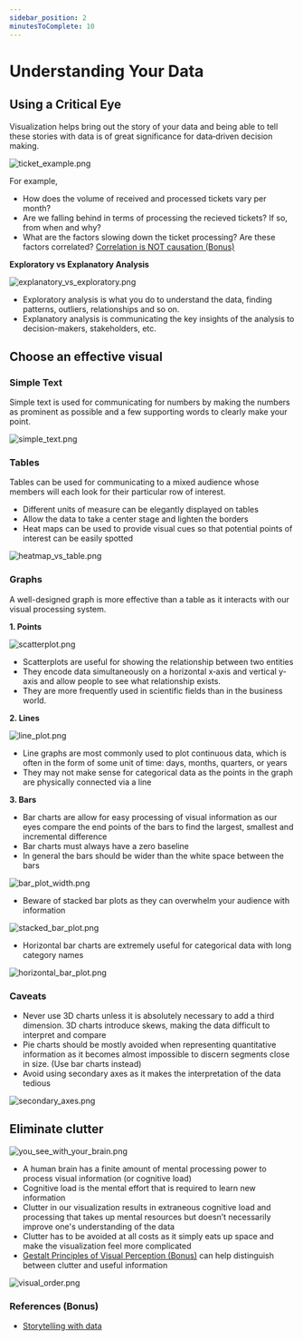 ```yaml
---
sidebar_position: 2
minutesToComplete: 10
---
```


# Understanding Your Data

## Using a Critical Eye

Visualization helps bring out the story of your data and being able to tell these stories with data is of great significance for data‐driven decision making.

<div style={{textAlign:"center",height:"90%",width:"90%"}}>

![ticket_example.png](./assets/ticket_example.png)

</div>

For example,

- How does the volume of received and processed tickets vary per month?
- Are we falling behind in terms of processing the recieved tickets? If so, from when and why?
- What are the factors slowing down the ticket processing? Are these factors correlated? [Correlation is NOT causation (Bonus)](https://www.youtube.com/watch?v=ROpbdO-gRUo)

**Exploratory vs Explanatory Analysis**

<div style={{textAlign:"center",height:"50%",width:"50%"}}>

![explanatory_vs_exploratory.png](./assets/explanatory_vs_exploratory.png)

</div>

- Exploratory analysis is what you do to understand the data, finding patterns, outliers, relationships and so on.
- Explanatory analysis is communicating the key insights of the analysis to decision-makers, stakeholders, etc.

## Choose an effective visual

### **Simple Text**

Simple text is used for communicating for numbers by making the numbers as prominent as possible and a few supporting words to clearly make your point.

<div style={{textAlign:"center",height:"25%",width:"25%"}}>

![simple_text.png](./assets/simple_text.png)

</div>

### **Tables**

Tables can be used for communicating to a mixed audience whose members will each look for their particular row of interest.

- Different units of measure can be elegantly displayed on tables
- Allow the data to take a center stage and lighten the borders
- Heat maps can be used to provide visual cues so that potential points of interest can be easily spotted

<div style={{textAlign:"center",height:"55%",width:"55%"}}>

![heatmap_vs_table.png](./assets/heatmap_vs_table.png)

</div>

### **Graphs**

A well-designed graph is more effective than a table as it interacts with our visual processing system.

**1. Points**

<div style={{textAlign:"center",height:"45%",width:"45%"}}>

![scatterplot.png](./assets/scatterplot.png)

</div>

- Scatterplots are useful for showing the relationship between two entities
- They encode data simultaneously on a horizontal x‐axis and vertical y‐axis and allow people to see what relationship exists.
- They are more frequently used in scientific fields than in the business world.

**2. Lines**

<div style={{textAlign:"center",height:"45%",width:"45%"}}>

![line_plot.png](./assets/line_plot.png)

</div>

- Line graphs are most commonly used to plot continuous data, which is often in the form of some unit of time: days, months, quarters, or years
- They may not make sense for categorical data as the points in the graph are physically connected via a line

**3. Bars**

- Bar charts are allow for easy processing of visual information as our eyes compare the end points of the bars to find the largest, smallest and incremental difference
- Bar charts must always have a zero baseline
- In general the bars should be wider than the white space between the bars

<div style={{textAlign:"center",height:"60%",width:"60%"}}>

![bar_plot_width.png](./assets/bar_plot_width.png)

</div>

- Beware of stacked bar plots as they can overwhelm your audience with information

<div style={{textAlign:"center",height:"60%",width:"60%"}}>

![stacked_bar_plot.png](./assets/stacked_bar_plot.png)

</div>

- Horizontal bar charts are extremely useful for categorical data with long category names

<div style={{textAlign:"center",height:"70%",width:"70%"}}>

![horizontal_bar_plot.png](./assets/horizontal_bar_plot.png)

</div>

### **Caveats**

- Never use 3D charts unless it is absolutely necessary to add a third dimension. 3D charts introduce skews, making the data difficult to interpret and compare
- Pie charts should be mostly avoided when representing quantitative information as it becomes almost impossible to discern segments close in size. (Use bar charts instead)
- Avoid using secondary axes as it makes the interpretation of the data tedious

<div style={{textAlign:"center",height:"70%",width:"70%"}}>

![secondary_axes.png](./assets/secondary_axes.png)

</div>

## Eliminate clutter

<div style={{textAlign:"center",height:"50%",width:"50%"}}>

![you_see_with_your_brain.png](./assets/you_see_with_your_brain.png)

</div>

- A human brain has a finite amount of mental processing power to process visual information (or cognitive load)
- Cognitive load is the mental effort that is required to learn new information
- Clutter in our visualization results in extraneous cognitive load and processing that takes up mental resources but doesn’t necessarily improve one's understanding of the data
- Clutter has to be avoided at all costs as it simply eats up space and make the visualization feel more complicated
- [Gestalt Principles of Visual Perception (Bonus)](https://excelcharts.com/data-visualization-excel-users/gestalt-laws/) can help distinguish between clutter and useful information

<div style={{textAlign:"center",height:"75%",width:"75%"}}>

![visual_order.png](./assets/visual_order.png)

</div>

### References (Bonus)
* [Storytelling with data](https://www.storytellingwithdata.com/books)

